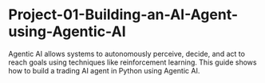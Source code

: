 # Project-01-Building-an-AI-Agent-using-Agentic-AI
Agentic AI allows systems to autonomously perceive, decide, and act to reach goals using techniques like reinforcement learning. This guide shows how to build a trading AI agent in Python using Agentic AI.
